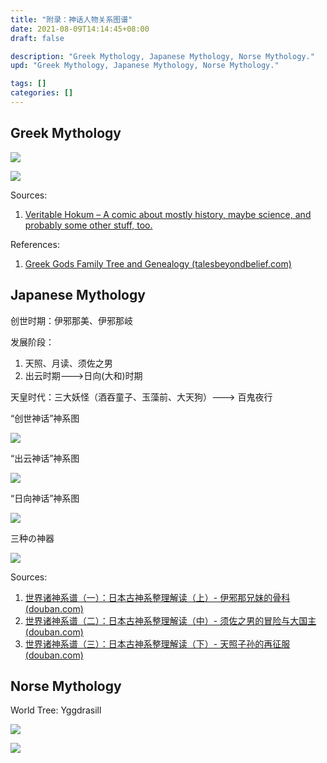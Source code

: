 ```yaml
---
title: "附录：神话人物关系图谱"
date: 2021-08-09T14:14:45+08:00
draft: false

description: "Greek Mythology, Japanese Mythology, Norse Mythology."
upd: "Greek Mythology, Japanese Mythology, Norse Mythology."

tags: []
categories: []
---
```


<!--more-->

## Greek Mythology

![](https://cdn.jsdelivr.net/gh/henrywu97/FigBed@master/Figs/20210811115810.jpg)

![](https://cdn.jsdelivr.net/gh/henrywu97/FigBed@master/Figs/20210811115731.jpg)

Sources:

1. [Veritable Hokum – A comic about mostly history, maybe science, and probably some other stuff, too.](http://www.veritablehokum.com/)

References:

1. [Greek Gods Family Tree and Genealogy (talesbeyondbelief.com)](http://www.talesbeyondbelief.com/greek-gods-mythology/greek-gods-family-tree.htm)

## Japanese Mythology

创世时期：伊邪那美、伊邪那岐

发展阶段：

1. 天照、月读、须佐之男
2. 出云时期--->日向(大和)时期

天皇时代：三大妖怪（酒吞童子、玉藻前、大天狗）---> 百鬼夜行

“创世神话”神系图

![](https://cdn.jsdelivr.net/gh/henrywu97/FigBed@master/Figs/20210811163455.webp)

“出云神话”神系图

![](https://cdn.jsdelivr.net/gh/henrywu97/FigBed@master/Figs/20210811163517.webp)

“日向神话”神系图

![](https://cdn.jsdelivr.net/gh/henrywu97/FigBed@master/Figs/20210811163554.webp)

三种の神器

![](https://cdn.jsdelivr.net/gh/henrywu97/FigBed@master/Figs/20210812000016.webp)

Sources:

1. [世界诸神系谱（一）：日本古神系整理解读（上）- 伊邪那兄妹的骨科 (douban.com)](https://www.douban.com/note/714002806/)
2. [世界诸神系谱（二）：日本古神系整理解读（中）- 须佐之男的冒险与大国主 (douban.com)](https://www.douban.com/note/714725696/)
3. [世界诸神系谱（三）：日本古神系整理解读（下）- 天照子孙的再征服 (douban.com)](https://www.douban.com/note/724943790/)

## Norse Mythology

World Tree: Yggdrasill

![](https://cdn.jsdelivr.net/gh/henrywu97/FigBed@master/Figs/20210812155207.png)

![](https://cdn.jsdelivr.net/gh/henrywu97/FigBed@master/Figs/20210812164811.jpg)
